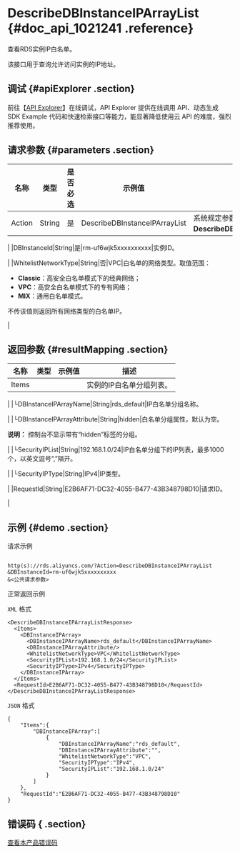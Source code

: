# DescribeDBInstanceIPArrayList {#doc_api_1021241 .reference}

查看RDS实例IP白名单。

该接口用于查询允许访问实例的IP地址。

## 调试 {#apiExplorer .section}

前往【[API Explorer](https://api.aliyun.com/#product=Rds&api=DescribeDBInstanceIPArrayList)】在线调试，API Explorer 提供在线调用 API、动态生成 SDK Example 代码和快速检索接口等能力，能显著降低使用云 API 的难度，强烈推荐使用。

## 请求参数 {#parameters .section}

|名称|类型|是否必选|示例值|描述|
|--|--|----|---|--|
|Action|String|是|DescribeDBInstanceIPArrayList|系统规定参数，取值：**DescribeDBInstanceIPArrayList**。

 |
|DBInstanceId|String|是|rm-uf6wjk5xxxxxxxxxx|实例ID。

 |
|WhitelistNetworkType|String|否|VPC|白名单的网络类型。取值范围：

 -   **Classic**：高安全白名单模式下的经典网络；
-   **VPC**：高安全白名单模式下的专有网络；
-   **MIX**：通用白名单模式。

 不传该值则返回所有网络类型的白名单IP。

 |

## 返回参数 {#resultMapping .section}

|名称|类型|示例值|描述|
|--|--|---|--|
|Items| | |实例的IP白名单分组列表。

 |
|└DBInstanceIPArrayName|String|rds\_default|IP白名单分组名称。

 |
|└DBInstanceIPArrayAttribute|String|hidden|白名单分组属性，默认为空。

 **说明：** 控制台不显示带有“hidden”标签的分组。

 |
|└SecurityIPList|String|192.168.1.0/24|IP白名单分组下的IP列表，最多1000个，以英文逗号“,”隔开。

 |
|└SecurityIPType|String|IPv4|IP类型。

 |
|RequestId|String|E2B6AF71-DC32-4055-B477-43B348798D10|请求ID。

 |

## 示例 {#demo .section}

请求示例

``` {#request_demo}

http(s)://rds.aliyuncs.com/?Action=DescribeDBInstanceIPArrayList
&DBInstanceId=rm-uf6wjk5xxxxxxxxxx
&<公共请求参数>

```

正常返回示例

`XML` 格式

``` {#xml_return_success_demo}
<DescribeDBInstanceIPArrayListResponse>
  <Items>
    <DBInstanceIPArray>
      <DBInstanceIPArrayName>rds_default</DBInstanceIPArrayName>
      <DBInstanceIPArrayAttribute/>
      <WhitelistNetworkType>VPC</WhitelistNetworkType>
      <SecurityIPList>192.168.1.0/24</SecurityIPList>
      <SecurityIPType>IPv4</SecurityIPType>
    </DBInstanceIPArray>
  </Items>
  <RequestId>E2B6AF71-DC32-4055-B477-43B348798D10</RequestId>
</DescribeDBInstanceIPArrayListResponse>

```

`JSON` 格式

``` {#json_return_success_demo}
{
	"Items":{
		"DBInstanceIPArray":[
			{
				"DBInstanceIPArrayName":"rds_default",
				"DBInstanceIPArrayAttribute":"",
				"WhitelistNetworkType":"VPC",
				"SecurityIPType":"IPv4",
				"SecurityIPList":"192.168.1.0/24"
			}
		]
	},
	"RequestId":"E2B6AF71-DC32-4055-B477-43B348798D10"
}
```

## 错误码 { .section}

[查看本产品错误码](https://error-center.aliyun.com/status/product/Rds)

